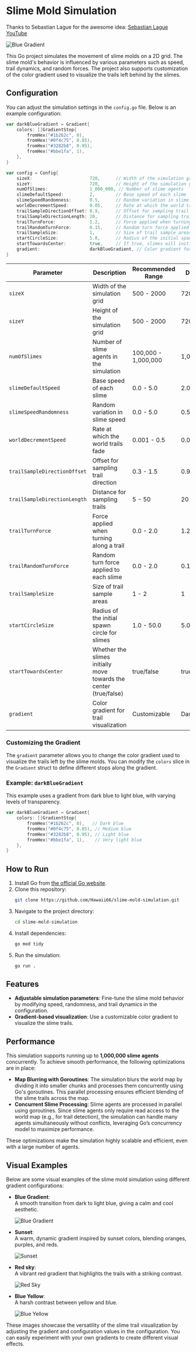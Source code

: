 # Slime Mold Simulation

Thanks to Sebastian Lague for the awesome idea:
[Sebastian Lague YouTube](https://www.youtube.com/watch?v=X-iSQQgOd1A)

![Blue Gradient](./assets/blue.png)

This Go project simulates the movement of slime molds on a 2D grid. The slime mold's behavior is influenced by various parameters such as speed, trail dynamics, and random forces. The project also supports customization of the color gradient used to visualize the trails left behind by the slimes.

## Configuration

You can adjust the simulation settings in the `config.go` file. Below is an example configuration:

```go
var darkBlueGradient = Gradient{
	colors: []GradientStop{
		fromHex("#1b262c", 0),
		fromHex("#0f4c75", 0.85),
		fromHex("#3282b8", 0.95),
		fromHex("#bbe1fa", 1),
	},
}

var config = Config{
	sizeX:                      720,      // Width of the simulation grid
	sizeY:                      720,      // Height of the simulation grid
	numOfSlimes:                1_000_000, // Number of slime agents
	slimeDefaultSpeed:          2,        // Base speed of each slime
	slimeSpeedRandomness:       0.5,      // Random variation in slime speed
	worldDecrementSpeed:        0.05,     // Rate at which the world trails fade
	trailSampleDirectionOffset: 0.9,      // Offset for sampling trail direction
	trailSampleDirectionLength: 20,       // Distance for sampling trails
	trailTurnForce:             1.2,      // Force applied when turning along a trail
	trailRandomTurnForce:       0.15,     // Random turn force applied to each slime
	trailSampleSize:            1,        // Size of trail sample areas
	startCircleSize:            5.0,      // Radius of the initial spawn circle for slimes
	startTowardsCenter:         true,     // If true, slimes will initially move towards the center
	gradient:                   darkBlueGradient, // Color gradient for trail visualization
}
```

| **Parameter**                | **Description**                                                   | **Recommended Range** | **Default** |
| ---------------------------- | ----------------------------------------------------------------- | --------------------- | ----------- |
| `sizeX`                      | Width of the simulation grid                                      | 500 - 2000            | 720         |
| `sizeY`                      | Height of the simulation grid                                     | 500 - 2000            | 720         |
| `numOfSlimes`                | Number of slime agents in the simulation                          | 100,000 - 1,000,000   | 1,000,000   |
| `slimeDefaultSpeed`          | Base speed of each slime                                          | 0.0 - 5.0             | 2.0         |
| `slimeSpeedRandomness`       | Random variation in slime speed                                   | 0.0 - 5.0             | 0.5         |
| `worldDecrementSpeed`        | Rate at which the world trails fade                               | 0.001 - 0.5           | 0.05        |
| `trailSampleDirectionOffset` | Offset for sampling trail direction                               | 0.3 - 1.5             | 0.9         |
| `trailSampleDirectionLength` | Distance for sampling trails                                      | 5 - 50                | 20          |
| `trailTurnForce`             | Force applied when turning along a trail                          | 0.0 - 2.0             | 1.2         |
| `trailRandomTurnForce`       | Random turn force applied to each slime                           | 0.0 - 2.0             | 0.15        |
| `trailSampleSize`            | Size of trail sample areas                                        | 1 - 2                 | 1           |
| `startCircleSize`            | Radius of the initial spawn circle for slimes                     | 1.0 - 50.0            | 5.0         |
| `startTowardsCenter`         | Whether the slimes initially move towards the center (true/false) | true/false            | true        |
| `gradient`                   | Color gradient for trail visualization                            | Customizable          | Dark Blue   |

### Customizing the Gradient

The `gradient` parameter allows you to change the color gradient used to visualize the trails left by the slime molds. You can modify the `colors` slice in the `Gradient` struct to define different stops along the gradient.

### Example: `darkBlueGradient`

This example uses a gradient from dark blue to light blue, with varying levels of transparency.

```go
var darkBlueGradient = Gradient{
	colors: []GradientStop{
		fromHex("#1b262c", 0),   // Dark blue
		fromHex("#0f4c75", 0.85), // Medium blue
		fromHex("#3282b8", 0.95), // Light blue
		fromHex("#bbe1fa", 1),    // Very light blue
	},
}
```

## How to Run

1. Install Go from [the official Go website](https://golang.org/dl/).
2. Clone this repository:
   ```bash
   git clone https://github.com/Hawaii66/slime-mold-simulation.git
   ```
3. Navigate to the project directory:
   ```bash
   cd slime-mold-simulation
   ```
4. Install dependencies:
   ```bash
   go mod tidy
   ```
5. Run the simulation:
   ```bash
   go run .
   ```

## Features

- **Adjustable simulation parameters**: Fine-tune the slime mold behavior by modifying speed, randomness, and trail dynamics in the configuration.
- **Gradient-based visualization**: Use a customizable color gradient to visualize the slime trails.

## Performance

This simulation supports running up to **1,000,000 slime agents** concurrently. To achieve smooth performance, the following optimizations are in place:

- **Map Blurring with Goroutines**: The simulation blurs the world map by dividing it into smaller chunks and processes them concurrently using Go's goroutines. This parallel processing ensures efficient blending of the slime trails across the map.
- **Concurrent Slime Processing**: Slime agents are processed in parallel using goroutines. Since slime agents only require read access to the world map (e.g., for trail detection), the simulation can handle many agents simultaneously without conflicts, leveraging Go’s concurrency model to maximize performance.

These optimizations make the simulation highly scalable and efficient, even with a large number of agents.

## Visual Examples

Below are some visual examples of the slime mold simulation using different gradient configurations:

- **Blue Gradient**:  
  A smooth transition from dark to light blue, giving a calm and cool aesthetic.

  ![Blue Gradient](./assets/blue.png)

- **Sunset**:  
   A warm, dynamic gradient inspired by sunset colors, blending oranges, purples, and reds.

  ![Sunset](./assets/sunset.png)

- **Red sky**:  
  A vibrant red gradient that highlights the trails with a striking contrast.

  ![Red Sky](./assets/redsky.png)

- **Blue Yellow**:  
  A harsh contrast between yellow and blue.

  ![Blue Yellow](./assets/blueyellow.png)

These images showcase the versatility of the slime trail visualization by adjusting the gradient and configuration values in the configuration. You can easily experiment with your own gradients to create different visual effects.
